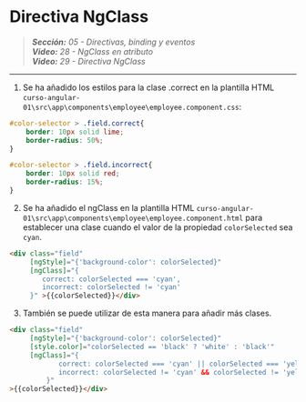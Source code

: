 # Directiva NgClass
 
> _**Sección:** 05 - Directivas, binding y eventos_  
> _**Video:** 28 - NgClass en atributo_  
> _**Video:** 29 - Directiva NgClass_  

---

1. Se ha añadido los estilos para la clase .correct en la plantilla HTML `curso-angular-01\src\app\components\employee\employee.component.css`:

```css
#color-selector > .field.correct{
    border: 10px solid lime;
    border-radius: 50%;
}

#color-selector > .field.incorrect{
    border: 10px solid red;
    border-radius: 15%;
}
```

2. Se ha añadido el ngClass en la plantilla HTML `curso-angular-01\src\app\components\employee\employee.component.html` para establecer una clase cuando el valor de la propiedad `colorSelected` sea `cyan`.

```html
<div class="field"
     [ngStyle]="{'background-color': colorSelected}"
     [ngClass]="{
        correct: colorSelected === 'cyan',
        incorrect: colorSelected != 'cyan'
     }" >{{colorSelected}}</div>
```

3. También se puede utilizar de esta manera para añadir más clases.

```html
<div class="field"
     [ngStyle]="{'background-color': colorSelected}"
     [style.color]="colorSelected == 'black' ? 'white' : 'black'"
     [ngClass]="{
            correct: colorSelected === 'cyan' || colorSelected === 'yellow',
            incorrect: colorSelected != 'cyan' && colorSelected != 'yellow'
         }"
>{{colorSelected}}</div>
```